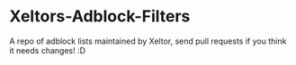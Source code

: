 # Xeltors-Adblock-Filters
 
A repo of adblock lists maintained by Xeltor, send pull requests if you think it needs changes! :D
